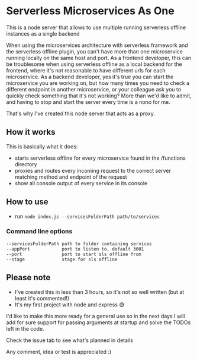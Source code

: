 # Serverless Microservices As One
This is a node server that allows to use multiple running serverless offline instances as a single backend

When using the microservices architecture with serverless framework and the serverless offline plugin, you can't have more than one microservice running locally on the same host and port.
As a frontend developer, this can be troublesome when using serverless offline as a local backend for the frontend, where it's not reasonable to have different urls for each microservice.
As a backend developer, yes it's true you can start the microservice you are working on, but how many times you need to check a different endpoint in another microservice, or your colleague ask you to quickly check something that it's not working? More than we'd like to admit, and having to stop and start the server every time is a nono for me.

That's why I've created this node server that acts as a proxy.

## How it works
This is basically what it does:
* starts serverless offline for every microservice found in the /functions directory
* proxies and routes every incoming request to the correct server matching method and endpoint of the request
* show all console output of every service in its console

## How to use
* run `node index.js --servicesFolderPath path/to/services`
### Command line options
```
--servicesFolderPath path to folder containing services
--appPort            port to listen to, default 3001
--port               port to start sls offline from
--stage              stage for sls offline
```

## Please note
* I've created this in less than 3 hours, so it's not so well written (but at least it's commented!)
* It's my first project with node and express 😅

I'd like to make this more ready for a general use so in the next days I will add for sure support for passing arguments at startup and solve the TODOs left in the code.

Check the issue tab to see what's planned in details

Any comment, idea or test is appreciated :)
